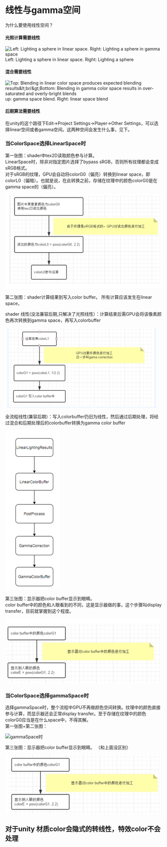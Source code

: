 # 线性与gamma空间

为什么要使用线性空间？

#### 光照计算需要线性

![Left: Lighting a sphere in linear space. Right: Lighting a sphere in gamma space](https://docs.unity3d.com/uploads/Main/LinearRendering-LightingSphereLinearGamma.png)Left: Lighting a sphere in linear space. Right: Lighting a sphere 



#### 混合需要线性

![Top: Blending in linear color space produces expected blending results&amp;lt;br/&amp;gt;Bottom: Blending in gamma color space results in over-saturated and overly-bright blends](https://docs.unity3d.com/uploads/Main/LinearRendering-BlendingLinearGamma.jpg)up: gamma space blend. Right: linear space blend

#### 后期算法需要线性

在unity的这个路径下Edit-&gt;Project Settings-&gt;Player-&gt;Other Settings，可以选择linear空间或者gamma空间。这两种空间会发生什么事，见下。

### 当ColorSpace选择LinearSpace时 <a id="&#x5F53;colorspace&#x9009;&#x62E9;linearspace&#x65F6;"></a>

第一张图：shader中tex2D读取颜色参与计算。   
LinearSpace时，除非对指定图片选择了bypass sRGB，否则所有纹理都会变成sRGB格式。   
对于sRGB的纹理，GPU会自动将colorG0（偏亮）转换到linear space，即colorL0（偏暗）。也就是说，在此转换之前，存储在纹理中的颜色colorG0是在gamma space的（偏亮）。   


![](../.gitbook/assets/image%20%2898%29.png)

第二张图：shader计算结果到写入color buffer。 所有计算应该发生在linear space，

shader 线性\(没法兼容后期,只解决了光照线性）：计算结束后需GPU会将该像素颜色再次转换到gamma space，再写入colorbuffer

![](../.gitbook/assets/image%20%2896%29.png)

全流程线性\(兼容后期）：写入colorbuffer仍旧为线性，然后通过后期处理，将经过混合和后期处理后的colorbuffer转换为gamma color buffer

![](../.gitbook/assets/image%20%28100%29.png)

第三张图：显示器把color buffer显示到眼睛。   
color buffer中的颜色和人眼看到的不同，这是显示器做的事，这个步骤叫display transfer，目前就掌握到这个程度。 

![](../.gitbook/assets/image%20%2897%29.png)

### 当ColorSpace选择gammaSpace时 <a id="&#x5F53;colorspace&#x9009;&#x62E9;gammaspace&#x65F6;"></a>

选择gammaSpace时，整个流程中GPU不再做颜色空间转换。纹理中的颜色直接参与计算，而显示器还会正常display transfer。至于存储在纹理中的颜色colorG0应当是在什么space中，不得其解。   
第一张图+第二张图：   


![gammaSpace&#x65F6;](https://img-blog.csdn.net/20150608234921084)

第三张图：显示器把color buffer显示到眼睛。 （和上面没区别）   


![](../.gitbook/assets/image%20%2899%29.png)

## 对于unity 材质color会隐式的转线性，特效color不会处理 <a id="&#x6700;&#x540E;"></a>

